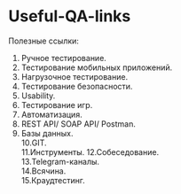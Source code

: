 # Useful-QA-links

Полезные ссылки:

1. Ручное тестирование.
2. Тестирование мобильных приложений.
3. Нагрузочное тестирование.
4. Тестирование безопасности.
5. Usability.
6. Тестирование игр.
7. Автоматизация.
8. REST API/ SOAP API/ Postman.
9. Базы данных.<br>
10.GIT.<br>
11.Инструменты. 
12.Собеседование.<br>
13.Telegram-каналы.<br>
14.Всячина.<br>
15.Краудтестинг.
